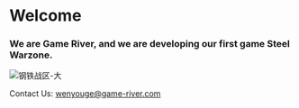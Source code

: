 # Welcome

### We are Game River, and we are developing our first game Steel Warzone.
![钢铁战区-大](https://user-images.githubusercontent.com/6749414/142893962-be2c9e3c-5e90-49a2-af34-d8403de08e6d.png)

Contact Us: wenyouge@game-river.com
